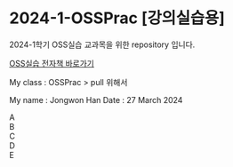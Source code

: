 # 2024-1-OSSPrac [강의실습용]
2024-1학기 OSS실습 교과목을 위한 repository 입니다.

[OSS실습 전자책 바로가기](https://wikidocs.net/book/13835)

My class : OSSPrac > pull 위해서

My name : Jongwon Han
Date : 27 March 2024

A  
B  
C  
D  
E  